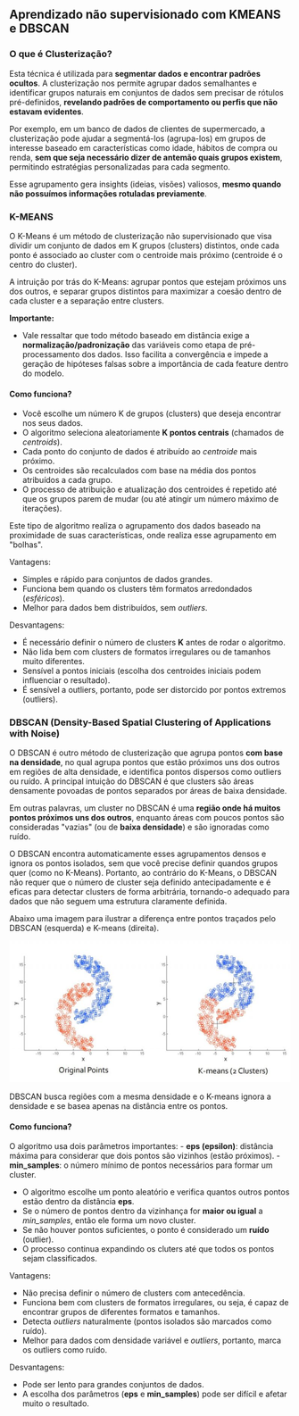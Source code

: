 ## Aprendizado não supervisionado com KMEANS e DBSCAN

### O que é Clusterização?

Esta técnica é utilizada para **segmentar dados e encontrar padrões ocultos**. A clusterização nos permite agrupar dados semalhantes e identificar grupos naturais em conjuntos de dados sem precisar de rótulos pré-definidos, **revelando padrões de comportamento ou perfis que não estavam evidentes**. 

Por exemplo, em um banco de dados de clientes de supermercado, a clusterização pode ajudar a segmentá-los (agrupa-los) em grupos de interesse baseado em características como idade, hábitos de compra ou renda, **sem que seja necessário dizer de antemão quais grupos existem**, permitindo estratégias personalizadas para cada segmento. 

Esse agrupamento gera insights (ideias, visões) valiosos, **mesmo quando não possuímos informações rotuladas previamente**.

### K-MEANS

O K-Means é um método de clusterização não supervisionado que visa dividir um conjunto de dados em K grupos (clusters) distintos, onde cada ponto é associado ao cluster com o centroide mais próximo (centroide é o centro do cluster).

A intruição por trás do K-Means: agrupar pontos que estejam próximos uns dos outros, e separar grupos distintos para maximizar a coesão dentro de cada cluster e a separação entre clusters.

**Importante:**
- Vale ressaltar que todo método baseado em distância exige a **normalização/padronização** das variáveis como etapa de pré-processamento dos dados. Isso facilita a convergência e impede a geração de hipóteses falsas sobre a importância de cada feature dentro do modelo.

#### Como funciona?

- Você escolhe um número K de grupos (clusters) que deseja encontrar nos seus dados.
- O algoritmo seleciona aleatoriamente **K pontos centrais** (chamados de *centroids*).
- Cada ponto do conjunto de dados é atribuído ao *centroide* mais próximo.
- Os centroides são recalculados com base na média dos pontos atribuídos a cada grupo.
- O processo de atribuição e atualização dos centroides é repetido até que os grupos parem de mudar (ou até atingir um número máximo de iterações).

Este tipo de algoritmo realiza o agrupamento dos dados baseado na proximidade de suas características, onde realiza esse agrupamento em "bolhas".

Vantagens:
- Simples e rápido para conjuntos de dados grandes.
- Funciona bem quando os clusters têm formatos arredondados (*esféricos*).
- Melhor para dados bem distribuídos, sem *outliers*.

Desvantagens:
- É necessário definir o número de clusters **K** antes de rodar o algoritmo.
- Não lida bem com clusters de formatos irregulares ou de tamanhos muito diferentes.
- Sensível a pontos iniciais (escolha dos centroides iniciais podem influenciar o resultado).
- É sensível a outliers, portanto, pode ser distorcido por pontos extremos (outliers).

### DBSCAN (Density-Based Spatial Clustering of Applications with Noise)

O DBSCAN é outro método de clusterização que agrupa pontos **com base na densidade**, no qual agrupa pontos que estão próximos uns dos outros em regiões de alta densidade, e identifica pontos dispersos como outliers ou ruído. A principal intuição do DBSCAN é que clusters são áreas densamente povoadas de pontos separados por áreas de baixa densidade.

Em outras palavras, um cluster no DBSCAN é uma **região onde há muitos pontos próximos uns dos outros**, enquanto áreas com poucos pontos são consideradas "vazias" (ou de **baixa densidade**) e são ignoradas como ruído.

O DBSCAN encontra automaticamente esses agrupamentos densos e ignora os pontos isolados, sem que você precise definir quandos grupos quer (como no K-Means). Portanto, ao contrário do K-Means, o DBSCAN não requer que o número de cluster seja definido antecipadamente e é eficas para detectar clusters de forma arbitrária, tornando-o adequado para dados que não seguem uma estrutura claramente definida.

Abaixo uma imagem para ilustrar a diferença entre pontos traçados pelo DBSCAN (esquerda) e K-means (direita).

![dbscan_kmeans](img/image.png)

DBSCAN busca regiões com a mesma densidade e o K-means ignora a densidade e se basea apenas na distância entre os pontos.

#### Como funciona?

O algoritmo usa dois parâmetros importantes:
    - **eps (epsilon)**: distância máxima para considerar que dois pontos são vizinhos (estão próximos).
    - **min_samples**: o número mínimo de pontos necessários para formar um cluster.

- O algoritmo escolhe um ponto aleatório e verifica quantos outros pontos estão dentro da distância **eps**.
- Se o número de pontos dentro da vizinhança for **maior ou igual** a *min_samples*, então ele forma um novo cluster.
- Se não houver pontos suficientes, o ponto é considerado um **ruído** (outlier).
- O processo continua expandindo os cluters até que todos os pontos sejam classificados.

Vantagens:
- Não precisa definir o número de clusters com antecedência.
- Funciona bem com clusters de formatos irregulares, ou seja, é capaz de encontrar grupos de diferentes formatos e tamanhos.
- Detecta *outliers* naturalmente (pontos isolados são marcados como ruído).
- Melhor para dados com densidade variável e *outliers*, portanto, marca os outliers como ruído.

Desvantagens:
- Pode ser lento para grandes conjuntos de dados.
- A escolha dos parâmetros (**eps** e **min_samples**) pode ser difícil e afetar muito o resultado.